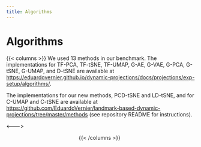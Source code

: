 ```yaml
---
title: Algorithms
---
```

# Algorithms

{{< columns >}} <!-- begin columns block -->
We used 13 methods in our benchmark.
The implementations for TF-PCA, TF-tSNE, TF-UMAP, G-AE, G-VAE, G-PCA, G-tSNE, G-UMAP, and D-tSNE are available at https://eduardovernier.github.io/dynamic-projections/docs/projections/exp-setup/algorithms/.

The implementations for our new methods, PCD-tSNE and LD-tSNE, and for C-UMAP and C-tSNE are available at https://github.com/EduardoVernier/landmark-based-dynamic-projections/tree/master/methods (see repository README for instructions).

<---> <!-- magic separator, between columns -->

&nbsp;&nbsp;&nbsp;&nbsp;&nbsp;&nbsp;&nbsp;&nbsp;&nbsp;&nbsp;&nbsp;&nbsp;&nbsp;&nbsp;&nbsp;&nbsp;&nbsp;&nbsp;&nbsp;&nbsp;&nbsp;&nbsp;&nbsp;&nbsp;&nbsp;&nbsp;&nbsp;&nbsp;&nbsp;&nbsp;&nbsp;&nbsp;&nbsp;&nbsp;&nbsp;&nbsp;&nbsp;&nbsp;&nbsp;&nbsp;&nbsp;&nbsp;&nbsp;&nbsp;&nbsp;&nbsp;&nbsp;&nbsp;
{{< /columns >}}
